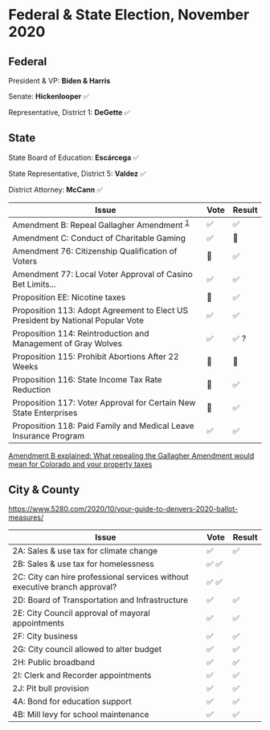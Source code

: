 # Federal & State Election, November 2020

## Federal

President & VP: **Biden & Harris**

Senate: **Hickenlooper** :white_check_mark:

Representative, District 1: **DeGette** :white_check_mark:

## State

State Board of Education: **Escárcega**  :white_check_mark:

State Representative, District 5: **Valdez**  :white_check_mark:

District Attorney: **McCann** :white_check_mark:

| Issue | Vote | Result |
|-------|------|--------|
| Amendment B: Repeal Gallagher Amendment <sup><a href="#footnote1">1</a></sup> | :white_check_mark: | :white_check_mark: |
| Amendment C: Conduct of Charitable Gaming | :white_check_mark: | :no_entry_sign: |
| Amendment 76: Citizenship Qualification of Voters | :no_entry_sign: | :white_check_mark: |
| Amendment 77: Local Voter Approval of Casino Bet Limits... | :white_check_mark: | :white_check_mark: |
| Proposition EE: Nicotine taxes| :no_entry_sign: | :white_check_mark: |
| Proposition 113: Adopt Agreement to Elect US President by National Popular Vote | :white_check_mark: | :white_check_mark: |
| Proposition 114: Reintroduction and Management of Gray Wolves | :white_check_mark: | :white_check_mark: ?|
| Proposition 115: Prohibit Abortions After 22 Weeks | :no_entry_sign: | :no_entry_sign: |
| Proposition 116: State Income Tax Rate Reduction | :no_entry_sign: | :white_check_mark: |
| Proposition 117: Voter Approval for Certain New State Enterprises | :no_entry_sign: | :white_check_mark: |
| Proposition 118: Paid Family and Medical Leave Insurance Program | :white_check_mark: | :white_check_mark: |

<div id="footnote1"><a href="https://coloradosun.com/2020/09/29/amendment-b-explained-gallagher-property-taxes/">Amendment B explained: What repealing the Gallagher Amendment would mean for Colorado and your property taxes</a></div>

## City & County

https://www.5280.com/2020/10/your-guide-to-denvers-2020-ballot-measures/

| Issue | Vote | Result |
|-------|------|--------|
| 2A: Sales & use tax for climate change | :white_check_mark: | :white_check_mark: |
| 2B: Sales & use tax for homelessness | :white_check_mark: :white_check_mark: |
| 2C: City can hire professional services without executive branch approval? | :white_check_mark: :white_check_mark: |
| 2D: Board of Transportation and Infrastructure | :white_check_mark: | :white_check_mark: |
| 2E: City Council approval of mayoral appointments | :white_check_mark: | :white_check_mark: |
| 2F: City business | :white_check_mark: | :white_check_mark: |
| 2G: City council allowed to alter budget | :white_check_mark: | :white_check_mark: |
| 2H: Public broadband | :white_check_mark: | :white_check_mark: |
| 2I: Clerk and Recorder appointments | :white_check_mark: | :white_check_mark: |
| 2J: Pit bull provision | :white_check_mark: | :white_check_mark: |
| 4A: Bond for education support | :white_check_mark: | :white_check_mark: |
| 4B: Mill levy for school maintenance | :white_check_mark: | :white_check_mark: |
